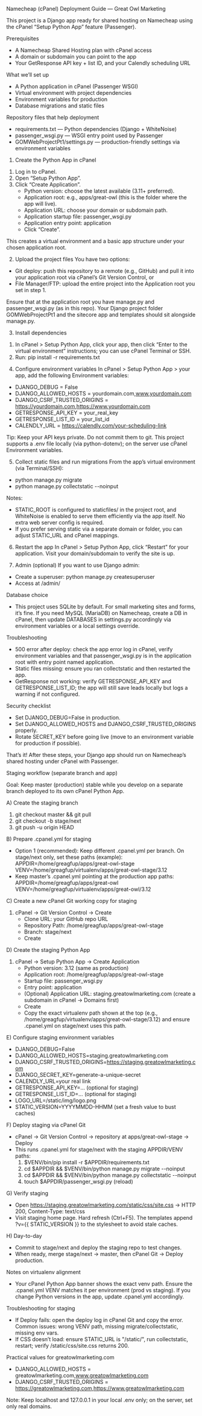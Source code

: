 Namecheap (cPanel) Deployment Guide — Great Owl Marketing

This project is a Django app ready for shared hosting on Namecheap using the cPanel “Setup Python App” feature (Passenger).

Prerequisites
- A Namecheap Shared Hosting plan with cPanel access
- A domain or subdomain you can point to the app
- Your GetResponse API key + list ID, and your Calendly scheduling URL

What we’ll set up
- A Python application in cPanel (Passenger WSGI)
- Virtual environment with project dependencies
- Environment variables for production
- Database migrations and static files

Repository files that help deployment
- requirements.txt — Python dependencies (Django + WhiteNoise)
- passenger_wsgi.py — WSGI entry point used by Passenger
- GOMWebProjectPt1/settings.py — production-friendly settings via environment variables

1) Create the Python App in cPanel
1. Log in to cPanel.
2. Open “Setup Python App”.
3. Click “Create Application”.
   - Python version: choose the latest available (3.11+ preferred).
   - Application root: e.g., apps/great-owl (this is the folder where the app will live).
   - Application URL: choose your domain or subdomain path.
   - Application startup file: passenger_wsgi.py
   - Application entry point: application
   - Click “Create”.

This creates a virtual environment and a basic app structure under your chosen application root.

2) Upload the project files
You have two options:
- Git deploy: push this repository to a remote (e.g., GitHub) and pull it into your application root via cPanel’s Git Version Control, or
- File Manager/FTP: upload the entire project into the Application root you set in step 1.

Ensure that at the application root you have manage.py and passenger_wsgi.py (as in this repo). Your Django project folder GOMWebProjectPt1 and the sitecore app and templates should sit alongside manage.py.

3) Install dependencies
1. In cPanel > Setup Python App, click your app, then click “Enter to the virtual environment” instructions; you can use cPanel Terminal or SSH.
2. Run:
   pip install -r requirements.txt

4) Configure environment variables
In cPanel > Setup Python App > your app, add the following Environment variables:
- DJANGO_DEBUG = False
- DJANGO_ALLOWED_HOSTS = yourdomain.com,www.yourdomain.com
- DJANGO_CSRF_TRUSTED_ORIGINS = https://yourdomain.com,https://www.yourdomain.com
- GETRESPONSE_API_KEY = your_real_key
- GETRESPONSE_LIST_ID = your_list_id
- CALENDLY_URL = https://calendly.com/your-scheduling-link

Tip: Keep your API keys private. Do not commit them to git. This project supports a .env file locally (via python-dotenv); on the server use cPanel Environment variables.

5) Collect static files and run migrations
From the app’s virtual environment (via Terminal/SSH):
- python manage.py migrate
- python manage.py collectstatic --noinput

Notes:
- STATIC_ROOT is configured to staticfiles/ in the project root, and WhiteNoise is enabled to serve them efficiently via the app itself. No extra web server config is required.
- If you prefer serving static via a separate domain or folder, you can adjust STATIC_URL and cPanel mappings.

6) Restart the app
In cPanel > Setup Python App, click “Restart” for your application. Visit your domain/subdomain to verify the site is up.

7) Admin (optional)
If you want to use Django admin:
- Create a superuser: python manage.py createsuperuser
- Access at /admin/

Database choice
- This project uses SQLite by default. For small marketing sites and forms, it’s fine. If you need MySQL (MariaDB) on Namecheap, create a DB in cPanel, then update DATABASES in settings.py accordingly via environment variables or a local settings override.

Troubleshooting
- 500 error after deploy: check the app error log in cPanel, verify environment variables and that passenger_wsgi.py is in the application root with entry point named application.
- Static files missing: ensure you ran collectstatic and then restarted the app.
- GetResponse not working: verify GETRESPONSE_API_KEY and GETRESPONSE_LIST_ID; the app will still save leads locally but logs a warning if not configured.

Security checklist
- Set DJANGO_DEBUG=False in production.
- Set DJANGO_ALLOWED_HOSTS and DJANGO_CSRF_TRUSTED_ORIGINS properly.
- Rotate SECRET_KEY before going live (move to an environment variable for production if possible).

That’s it! After these steps, your Django app should run on Namecheap’s shared hosting under cPanel with Passenger.


Staging workflow (separate branch and app)

Goal: Keep master (production) stable while you develop on a separate branch deployed to its own cPanel Python App.

A) Create the staging branch
1. git checkout master && git pull
2. git checkout -b stage/next
3. git push -u origin HEAD

B) Prepare .cpanel.yml for staging
- Option 1 (recommended): Keep different .cpanel.yml per branch.
  On stage/next only, set these paths (example):
  APPDIR=/home/greagfup/apps/great-owl-stage
  VENV=/home/greagfup/virtualenv/apps/great-owl-stage/3.12
- Keep master’s .cpanel.yml pointing at the production app paths:
  APPDIR=/home/greagfup/apps/great-owl
  VENV=/home/greagfup/virtualenv/apps/great-owl/3.12

C) Create a new cPanel Git working copy for staging
1. cPanel → Git Version Control → Create
   - Clone URL: your GitHub repo URL
   - Repository Path: /home/greagfup/apps/great-owl-stage
   - Branch: stage/next
   - Create

D) Create the staging Python App
1. cPanel → Setup Python App → Create Application
   - Python version: 3.12 (same as production)
   - Application root: /home/greagfup/apps/great-owl-stage
   - Startup file: passenger_wsgi.py
   - Entry point: application
   - (Optional) Application URL: staging.greatowlmarketing.com (create a subdomain in cPanel → Domains first)
   - Create
   - Copy the exact virtualenv path shown at the top (e.g., /home/greagfup/virtualenv/apps/great-owl-stage/3.12) and ensure .cpanel.yml on stage/next uses this path.

E) Configure staging environment variables
- DJANGO_DEBUG=False
- DJANGO_ALLOWED_HOSTS=staging.greatowlmarketing.com
- DJANGO_CSRF_TRUSTED_ORIGINS=https://staging.greatowlmarketing.com
- DJANGO_SECRET_KEY=generate-a-unique-secret
- CALENDLY_URL=your real link
- GETRESPONSE_API_KEY=… (optional for staging)
- GETRESPONSE_LIST_ID=… (optional for staging)
- LOGO_URL=/static/img/logo.png
- STATIC_VERSION=YYYYMMDD-HHMM (set a fresh value to bust caches)

F) Deploy staging via cPanel Git
- cPanel → Git Version Control → repository at apps/great-owl-stage → Deploy
- This runs .cpanel.yml for stage/next with the staging APPDIR/VENV paths:
  1) $VENV/bin/pip install -r $APPDIR/requirements.txt
  2) cd $APPDIR && $VENV/bin/python manage.py migrate --noinput
  3) cd $APPDIR && $VENV/bin/python manage.py collectstatic --noinput
  4) touch $APPDIR/passenger_wsgi.py (reload)

G) Verify staging
- Open https://staging.greatowlmarketing.com/static/css/site.css → HTTP 200, Content-Type: text/css
- Visit staging home page. Hard refresh (Ctrl+F5). The templates append ?v={{ STATIC_VERSION }} to the stylesheet to avoid stale caches.

H) Day-to-day
- Commit to stage/next and deploy the staging repo to test changes.
- When ready, merge stage/next → master, then cPanel Git → Deploy production.

Notes on virtualenv alignment
- Your cPanel Python App banner shows the exact venv path. Ensure the .cpanel.yml VENV matches it per environment (prod vs staging). If you change Python versions in the app, update .cpanel.yml accordingly.

Troubleshooting for staging
- If Deploy fails: open the deploy log in cPanel Git and copy the error. Common issues: wrong VENV path, missing migrate/collectstatic, missing env vars.
- If CSS doesn’t load: ensure STATIC_URL is "/static/", run collectstatic, restart; verify /static/css/site.css returns 200.


Practical values for greatowlmarketing.com
- DJANGO_ALLOWED_HOSTS = greatowlmarketing.com,www.greatowlmarketing.com
- DJANGO_CSRF_TRUSTED_ORIGINS = https://greatowlmarketing.com,https://www.greatowlmarketing.com

Note: Keep localhost and 127.0.0.1 in your local .env only; on the server, set only real domains.
